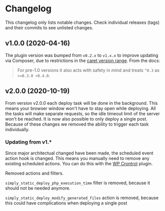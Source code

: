 # Changelog

This changelog only lists notable changes. Check individual releases (tags) and their commits to see unlisted changes.

## v1.0.0 (2020-04-16)

The plugin version was bumped from `v0.2.x` to `v1.x.x` to improve updating via Composer, due to restrictions in the [caret version range](https://getcomposer.org/doc/articles/versions.md#caret-version-range-). From the docs:

> For pre-1.0 versions it also acts with safety in mind and treats `^0.3` as `>=0.3.0 <0.4.0`.

## v2.0.0 (2020-10-19)

From version v2.0.0 each deploy task will be done in the background.
This means your browser window won't have to stay open while deploying. All the tasks will make separate requests, so the idle timeout limit of the server won't be reached.
It is now also possible to only deploy a single post. Because of these changes we removed the ability to trigger each task individually.

### Updating from v1.\*

Since major architectual changed have been made, the scheduled event action hook is changed.
This means you manually need to remove any existing scheduled actions. You can do this with the [WP Crontrol](https://nl.wordpress.org/plugins/wp-crontrol/) plugin.

Removed actions and filters.

`simply_static_deploy_php_execution_time` filter is removed, because it should not be needed anymore.

`simply_static_deploy_modify_generated_files` action is removed, because this could have complications when deploying a single post
